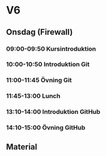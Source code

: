 # V6

## Onsdag (Firewall)
### **09:00-09:50** Kursintroduktion
### **10:00-10:50** Introduktion Git
### **11:00-11:45** Övning Git
### **11:45-13:00** Lunch
### **13:10-14:00** Introduktion GitHub
### **14:10-15:00** Övning GitHub

## Material